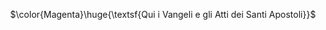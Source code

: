 <p align="center"> $\color{Magenta}\huge{\textsf{Qui i Vangeli e gli Atti dei Santi Apostoli}}$ </p>
